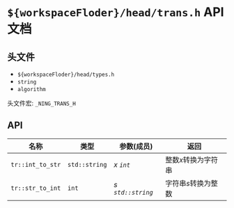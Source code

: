 # `${workspaceFloder}/head/trans.h` API文档

## 头文件
- `${workspaceFloder}/head/types.h`
- `string`
- `algorithm`

头文件宏: `_NING_TRANS_H`

## API
| 名称 | 类型 | 参数(成员) | 返回 |
| ---  | ---- | --------- | --- |
| `tr::int_to_str` | `std::string` | *x `int`* | 整数*x*转换为字符串 |
| `tr::str_to_int` | `int` | *s `std::string`* | 字符串*s*转换为整数 |